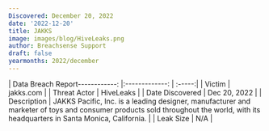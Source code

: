 ```yaml
---
Discovered: December 20, 2022
date: '2022-12-20'
title: JAKKS
image: images/blog/HiveLeaks.png
author: Breachsense Support
draft: false
yearmonths: 2022/december
---
```


| Data Breach Report------------:     |:-------------:    | :-----:|
| Victim      | jakks.com      | 
| Threat Actor      | HiveLeaks      | 
| Date Discovered      | Dec 20, 2022      | 
| Description      | JAKKS Pacific, Inc. is a leading designer, manufacturer and marketer of toys and consumer products sold throughout the world, with its headquarters in Santa Monica, California.      | 
| Leak Size      | N/A      | 


